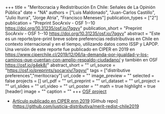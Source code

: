 +++
title = "Meritocracia y Redistribución En Chile: Señales de La Opinión Pública"
date = "NA"
authors = ["Luis Maldonado", "Juan-Carlos Castillo", "Julio Iturra", "Jorge Atria", "Francisco Meneses"]
publication_types = ["2"]
publication = "Preprint SocArxiv - OSF 1--10  https://doi.org/10.31235/osf.io/7qgyv"
publication_short = "Preprint SocArxiv - OSF 1--10  https://doi.org/10.31235/osf.io/7qgyv"
abstract = "Este es un reporte/pre-print breve sobre  preferencias redistributivas en Chile en contexto internacional y en el tiempo, utilizando datos como ISSP y LAPOP. Una versión de este reporte fue publicado en CIPER en 2019 en https://www.ciperchile.cl/2019/12/06/la-demanda-por-igualdad-y-los-caminos-que-cuentan-con-amplio-respaldo-ciudadano/ y también en OSF https://osf.io/g4ek8/"
abstract_short = ""
url_source = "https://osf.io/preprints/socarxiv/7qgyv/"
tags = ["distributive preferences","meritocracy"]
url_code = ""
image_preview = ""
selected = false
projects = []
url_pdf = ""
url_preprint = ""
url_dataset = ""
url_project = ""
url_slides = ""
url_video = ""
url_poster = ""
math = true
highlight = true
[header]
image = ""
caption = ""
+++
[OSF project](https://osf.io/g4ek8/)

 - [Artículo publicado en CIPER enn 2019](https://www.ciperchile.cl/2019/12/06/la-demanda-por-igualdad-y-los-caminos-que-cuentan-con-amplio-respaldo-ciudadano/)  [Github repo](https://github.com/justicia-distributiva/merit-redist-chile2019
